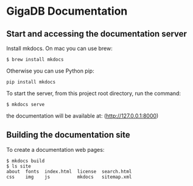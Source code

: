 # GigaDB Documentation


## Start and accessing the documentation server

Install mkdocs. On mac you can use brew:

```
$ brew install mkdocs
```

Otherwise you can use Python pip:

```
pip install mkdocs
```

To start the server, from this project root directory, run the command:

```
$ mkdocs serve
```

the documentation will be available at: (http://127.0.0.1:8000)

## Building the documentation site

To create a documentation web pages:

```
$ mkdocs build
$ ls site
about  fonts  index.html  license  search.html
css    img    js          mkdocs   sitemap.xml
```


